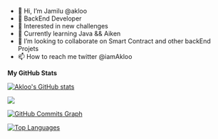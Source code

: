 - 👋 Hi, I’m Jamilu @akloo
- 🔗 BackEnd Developer
- 👀 Interested in new challenges 
- 🌱 Currently learning Java && Aiken
- 💞️ I’m looking to collaborate on Smart Contract and other backEnd Projets
- 📫 How to reach me twitter @iamAkloo

<b>My GitHub Stats</b>

<a href="http://www.github.com/mamt4real"><img src="https://github-readme-stats.vercel.app/api?username=mamt4real&show_icons=true&hide=&count_private=true&title_color=14b8a6&text_color=ffffff&icon_color=ec4899&bg_color=1c1917&hide_border=true&show_icons=true" alt="Akloo's GitHub stats" /></a>

<a href="http://www.github.com/mamt4real"><img src="https://github-readme-streak-stats.herokuapp.com/?user=Akloo-jamilu&stroke=ffffff&background=1c1917&ring=14b8a6&fire=14b8a6&currStreakNum=ffffff&currStreakLabel=14b8a6&sideNums=ffffff&sideLabels=ffffff&dates=ffffff&hide_border=true" /></a>

<a href="http://www.github.com/mamt4real"><img src="https://activity-graph.herokuapp.com/graph?username=Akloo-jamilu&bg_color=1c1917&color=ffffff&line=ec4899&point=ffffff&area_color=1c1917&area=true&hide_border=true&custom_title=GitHub%20Commits%20Graph" alt="GitHub Commits Graph" /></a>

<a href="https://github.com/mamt4real" align="left"><img src="https://github-readme-stats.vercel.app/api/top-langs/?username=Akloo-jamilu&langs_count=10&title_color=14b8a6&text_color=ffffff&icon_color=ec4899&bg_color=1c1917&hide_border=true&locale=en&custom_title=Top%20%Languages" alt="Top Languages" /></a>

